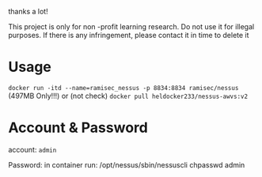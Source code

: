 thanks a lot! 

This project is only for non -profit learning research. Do not use it for illegal purposes. If there is any infringement, please contact it in time to delete it


# Usage
`docker run -itd --name=ramisec_nessus -p 8834:8834 ramisec/nessus`  (497MB Only!!!)
or (not check)
`docker pull heldocker233/nessus-awvs:v2`

# Account & Password

account: `admin`

Password: in container run: /opt/nessus/sbin/nessuscli chpasswd admin

